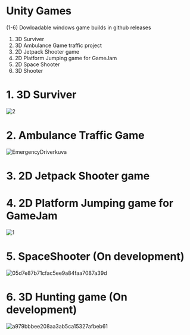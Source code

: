 # Unity Games

(1-6) Dowloadable windows game builds in github releases

1. 3D Surviver
2. 3D Ambulance Game traffic project
3. 2D Jetpack Shooter game
4. 2D Platform Jumping game for GameJam
5. 2D Space Shooter
6. 3D Shooter

# 1. 3D Surviver
![2](https://github.com/Saarenmaaa/Unity/assets/132883449/9a83621f-927b-4611-a213-72b20ef125e4)
# 2. Ambulance Traffic Game
![EmergencyDriverkuva](https://github.com/Saarenmaaa/Unity/assets/132883449/f3855db3-dd49-448a-a4fc-6a73e5ec7b6c)
# 3. 2D Jetpack Shooter game 
# 4. 2D Platform Jumping game for GameJam
![1](https://github.com/Saarenmaaa/Unity/assets/132883449/05c6deaf-447b-4a13-bddc-0bf979bdd5aa)
# 5. SpaceShooter (On development)
![05d7e87b71cfac5ee9a84faa7087a39d](https://github.com/user-attachments/assets/96e43658-2941-46fb-837b-fe981acc0710)

# 6. 3D Hunting game (On development)
![a979bbbee208aa3ab5ca15327afbeb61](https://github.com/user-attachments/assets/3b368381-edcd-45db-96f6-2ead06bd21de)


